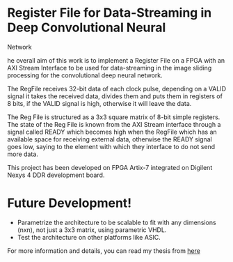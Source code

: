 # Register File for Data-Streaming in Deep Convolutional Neural 
Network 

he overall aim of this work is to implement a Register File on a 
FPGA with an AXI Stream Interface to be used for data-streaming 
in the image sliding processing for the convolutional deep neural 
network.

The RegFile receives 32-bit data of each clock pulse, depending 
on a VALID signal it takes the received data, divides them and 
puts them in registers of 8 bits, if the VALID signal is high, 
otherwise it will leave the data.

The Reg File is structured as a 3x3 square matrix of 8-bit simple 
registers. The state of the Reg File is known from the AXI Stream 
interface through a signal called  READY which becomes high when 
the RegFile which has an available space for receiving external 
data, otherwise the READY signal goes low, saying to the element 
with which they interface to do not send more data.

This project has been developed on FPGA Artix-7 integrated on 
Digilent Nexys 4 DDR development board.

# Future Development!
 
  - Parametrize the architecture to be scalable to fit with any 
dimensions (nxn), not just a 3x3 matrix, using parametric VHDL.
  - Test the architecture on other platforms like ASIC.  

For more information and details, you can read my thesis from 
[here](https://docs.google.com/document/d/15iXKgv43v3n095IadSH52jmFCt9yatf_ZnnCiJAMqDA/edit?usp=sharing)

